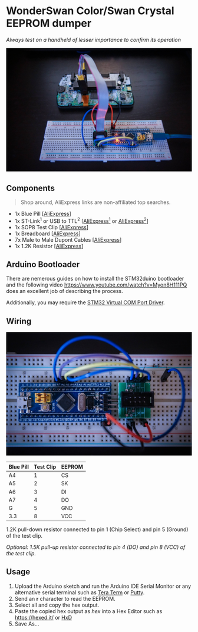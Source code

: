 # WonderSwan Color/Swan Crystal EEPROM dumper

_Always test on a handheld of lesser importance to confirm its operation_

![Wired](images/wired.jpg?raw=true "Wired")

## Components

> Shop around, AliExpress links are non-affiliated top searches.

* 1x Blue Pill [[AliExpress](https://www.aliexpress.com/item/32792513237.html)]
* 1x ST-Link<sup>1</sup> or USB to TTL<sup>2</sup> [[AliExpress<sup>1</sup>](https://www.aliexpress.com/item/32887597480.html) or [AliExpress<sup>2</sup>](https://www.aliexpress.com/item/32946781917.html)]
* 1x SOP8 Test Clip [[AliExpress](https://www.aliexpress.com/item/32968334401.html)]
* 1x Breadboard [[AliExpress](https://www.aliexpress.com/item/32430469610.html)]
* 7x Male to Male Dupont Cables [[AliExpress](https://www.aliexpress.com/item/4000203371860.html)]
* 1x 1.2K Resistor [[AliExpress](https://www.aliexpress.com/item/32847096736.html)]

## Arduino Bootloader

There are nemerous guides on how to install the STM32duino bootloader and the following video https://www.youtube.com/watch?v=Myon8H111PQ does an excellent job of describing the process.

Additionally, you may require the [STM32 Virtual COM Port Driver](https://www.st.com/en/development-tools/stsw-stm32102.html).

## Wiring

![Wiring](images/wiring.jpg?raw=true "Wiring")

| Blue Pill | Test Clip | EEPROM     |
|-----------|-----------|------------|
| A4        | 1         | CS         |
| A5        | 2         | SK         |
| A6        | 3         | DI         |
| A7        | 4         | DO         |
| G         | 5         | GND        |
| 3.3       | 8         | VCC        |

1.2K pull-down resistor connected to pin 1 (Chip Select) and pin 5 (Ground) of the test clip.

_Optional: 1.5K pull-up resistor connected to pin 4 (DO) and pin 8 (VCC) of the test clip._

## Usage

1. Upload the Arduino sketch and run the Arduino IDE Serial Monitor or any alternative serial terminal such as [Tera Term](https://ttssh2.osdn.jp/index.html.en) or [Putty](https://www.putty.org/).
2. Send an **r** character to read the EEPROM.
3. Select all and copy the hex output.
4. Paste the copied hex output as _hex_ into a Hex Editor such as https://hexed.it/ or [HxD](https://mh-nexus.de/en/hxd/)
5. Save As...
